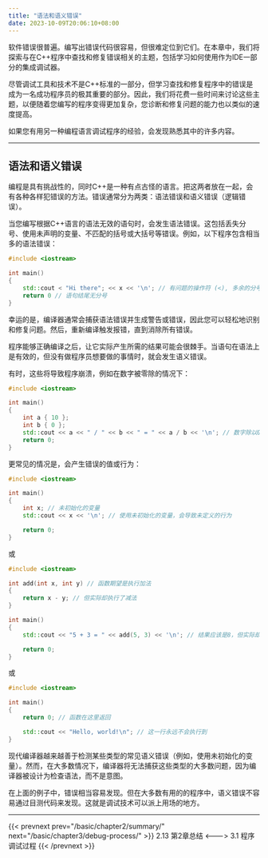 ```yaml
---
title: "语法和语义错误"
date: 2023-10-09T20:06:10+08:00
---
```


软件错误很普遍。编写出错误代码很容易，但很难定位到它们。在本章中，我们将探索与在C++程序中查找和修复错误相关的主题，包括学习如何使用作为IDE一部分的集成调试器。

尽管调试工具和技术不是C++标准的一部分，但学习查找和修复程序中的错误是成为一名成功程序员的极其重要的部分。因此，我们将花费一些时间来讨论这些主题，以便随着您编写的程序变得更加复杂，您诊断和修复问题的能力也以类似的速度提高。

如果您有用另一种编程语言调试程序的经验，会发现熟悉其中的许多内容。

***
## 语法和语义错误

编程是具有挑战性的，同时C++是一种有点古怪的语言。把这两者放在一起，会有各种各样犯错误的方法。错误通常分为两类：语法错误和语义错误（逻辑错误）。

当您编写根据C++语言的语法无效的语句时，会发生语法错误。这包括丢失分号、使用未声明的变量、不匹配的括号或大括号等错误。例如，以下程序包含相当多的语法错误：

```C++
#include <iostream>

int main()
{
    std::cout < "Hi there"; << x << '\n'; // 有问题的操作符 (<), 多余的分号, 未定义的变量 (x)
    return 0 // 语句结尾无分号
}
```

幸运的是，编译器通常会捕获语法错误并生成警告或错误，因此您可以轻松地识别和修复问题。然后，重新编译触发报错，直到消除所有错误。

程序能够正确编译之后，让它实际产生所需的结果可能会很棘手。当语句在语法上是有效的，但没有做程序员想要做的事情时，就会发生语义错误。

有时，这些将导致程序崩溃，例如在数字被零除的情况下：

```C++
#include <iostream>

int main()
{
    int a { 10 };
    int b { 0 };
    std::cout << a << " / " << b << " = " << a / b << '\n'; // 数字除以0，在数学上也是无效
    return 0;
}
```

更常见的情况是，会产生错误的值或行为：

```C++
#include <iostream>

int main()
{
    int x; // 未初始化的变量
    std::cout << x << '\n'; // 使用未初始化的变量，会导致未定义的行为

    return 0;
}
```

或

```C++
#include <iostream>

int add(int x, int y) // 函数期望是执行加法
{
    return x - y; // 但实际却执行了减法
}

int main()
{
    std::cout << "5 + 3 = " << add(5, 3) << '\n'; // 结果应该是8，但实际却是2

    return 0;
}
```

或

```C++
#include <iostream>

int main()
{
    return 0; // 函数在这里返回

    std::cout << "Hello, world!\n"; // 这一行永远不会执行到
}
```

现代编译器越来越善于检测某些类型的常见语义错误（例如，使用未初始化的变量）。然而，在大多数情况下，编译器将无法捕获这些类型的大多数问题，因为编译器被设计为检查语法，而不是意图。

在上面的例子中，错误相当容易发现。但在大多数有用的的程序中，语义错误不容易通过目测代码来发现。这就是调试技术可以派上用场的地方。

***

{{< prevnext prev="/basic/chapter2/summary/" next="/basic/chapter3/debug-process/" >}}
2.13 第2章总结
<--->
3.1 程序调试过程
{{< /prevnext >}}
